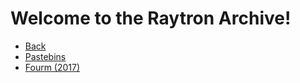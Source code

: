 # Welcome to the Raytron Archive!
* [Back](..)
* [Pastebins](pastebins)
* [Fourm (2017)](websites/talk.raytron.org)
